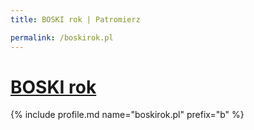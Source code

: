 ```yaml
---
title: BOSKI rok | Patromierz

permalink: /boskirok.pl
---
```


# [BOSKI rok](https://patronite.pl/boskirok.pl)

{% include profile.md name="boskirok.pl" prefix="b" %}
